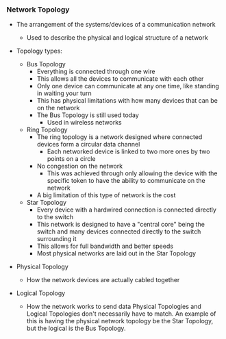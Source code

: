 
### Network Topology
* The arrangement of the systems/devices of a communication network
	* Used to describe the physical and logical structure of a network

* Topology types:
	* Bus Topology
		* Everything is connected through one wire
		* This allows all the devices to communicate with each other
		* Only one device can communicate at any one time, like standing in waiting your turn
		* This has physical limitations with how many devices that can be on the network
		* The Bus Topology is still used today
			* Used in wireless networks
	* Ring Topology
		* The ring topology is a network designed where connected devices form a circular data channel
			* Each networked device is linked to two more ones by two points on a circle
		* No congestion on the network
			* This was achieved through only allowing the device with the specific token to have the ability to communicate on the network
		* A big limitation of this type of network is the cost
	* Star Topology
		* Every device with a hardwired connection is connected directly to the switch
		* This network is designed to have a "central core" being the switch and many devices connected directly to the switch surrounding it
		* This allows for full bandwidth and better speeds
		* Most physical networks are laid out in the Star Topology

* Physical Topology
	* How the network devices are actually cabled together
* Logical Topology
	* How the network works to send data
Physical Topologies and Logical Topologies don't necessarily have to match. An example of this is having the physical network topology be the Star Topology, but the logical is the Bus Topology.
